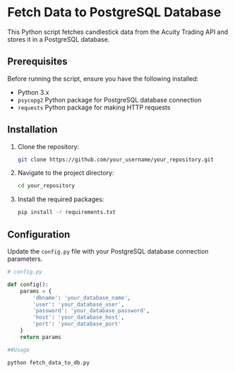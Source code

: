 # Fetch Data to PostgreSQL Database

This Python script fetches candlestick data from the Acuity Trading API and stores it in a PostgreSQL database.

## Prerequisites

Before running the script, ensure you have the following installed:

- Python 3.x
- `psycopg2` Python package for PostgreSQL database connection
- `requests` Python package for making HTTP requests

## Installation

1. Clone the repository:

    ```bash
    git clone https://github.com/your_username/your_repository.git
    ```

2. Navigate to the project directory:

    ```bash
    cd your_repository
    ```

3. Install the required packages:

    ```bash
    pip install -r requirements.txt
    ```

## Configuration

Update the `config.py` file with your PostgreSQL database connection parameters.

```python
# config.py

def config():
    params = {
        'dbname': 'your_database_name',
        'user': 'your_database_user',
        'password': 'your_database_password',
        'host': 'your_database_host',
        'port': 'your_database_port'
    }
    return params

##Usage

python fetch_data_to_db.py
